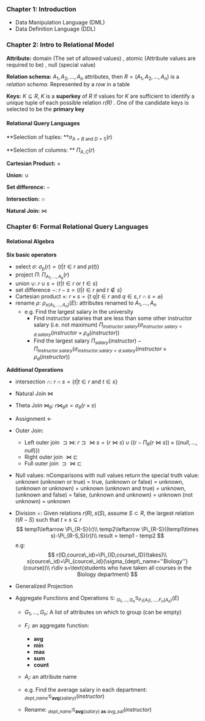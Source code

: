 ### Chapter 1: Introduction

* Data Manipulation Language (DML)
* Data Definition Language (DDL)



### Chapter 2: Intro to Relational Model

**Attribute:** domain (The set of allowed values) , atomic (Attribute values are
 required to be) , null (special value)

**Relation schema:** $A_1,A_2,\ldots,A_n$ attributes, then $R=(A_1,A_2,\ldots,A_n)$ is a
*relation schema*. Represented by a *row* in a table

**Keys:** $K\subseteq R$, *K* is a **superkey** of *R* if values for *K* are sufficient to identify a unique tuple of each possible relation *r(R)* . One of the candidate keys is selected to be the **primary key**

#### Relational Query Languages

**Selection of tuples: **$\sigma_{A=B \text{ and } D>5}(r)$

**Selection of columns: ** $\Pi_{A,C}(r)$

**Cartesian Product:** $\times$

**Union**: $\cup$

**Set difference:** $-$

**Intersection:** $\cap$

**Natural Join:** $\Join$



### Chapter 6: Formal Relational Query Languages 

#### Relational Algebra

**Six basic operators**

* select $\sigma$: $\sigma_p(r)=\{t|t\in r\text{ and }p(t)\}$
* project $\Pi$: $\Pi_{A_1,\ldots,A_k}(r)$
* union $\cup$: $r\cup s=\{t|t\in r\text{ or }t\in s\}$
* set difference $-$: $r - s=\{t|t\in r\text{ and }t\notin s\}$
* Cartesian product $\times$: $r \times s=\{t\ q|t\in r\text{ and }q\in s,r\cap s=\varnothing\}$
* rename $\rho$: $\rho_{x(A_1,\ldots,A_n)}(E)$: attributes renamed to $A_1,\ldots,A_n$
  * e.g. Find the largest salary in the university
    * Find instructor salaries that are less than some other instructor salary (i.e. not maximum)
      $\Pi_{instructor.salary}(\sigma_{instructor.salary < d.salary}(instructor\times \rho_d(instructor))$
    * Find the largest salary
      $\Pi_{salary}(instructor)-\Pi_{instructor.salary}(\sigma_{instructor.salary < d.salary}(instructor\times \rho_d(instructor))$

**Additional Operations**

* intersection $\cap$: $r\cap s=\{t|t\in r\text{ and }t\in s\}$

* Natural Join $\Join$

* Theta Join $\Join_\theta$: $r\Join_\theta s=\sigma_{\theta}(r\times s)$

* Assignment $\leftarrow$

* Outer Join: 

  * Left outer join $\sqsupset\Join$: $r\sqsupset\Join s=(r\Join s)\cup ((r-\Pi_R(r\Join s))\times\{(null,\ldots,null)\})$
  * Right outer join $\Join\sqsubset$
  * Full outer join $\sqsupset\Join\sqsubset$

* Null values: nComparisons
  with null values return the special truth value: *unknown*
  (unknown or true) = true, (unknown or false) = unknown, (unknown or unknown) = unknown
  (unknown and true) = unknown, (unknown and false) = false, (unknown and unknown) = unknown
  (not unknown) = unknown

* Division $\div$: Given relations $r(R),s(S)$, assume $S\subset R$, the largest relation $t(R-S)$ such that $t\times s\subseteq r$
  $$
  temp1\leftarrow \Pi_{R-S}(r)\\
  temp2\leftarrow \Pi_{R-S}((temp1\times s)-\Pi_{R-S,S}(r))\\
  result = temp1 - temp2
  $$
  e.g:
  $$
  r(ID,cource\_id)=\Pi_{ID,course\_ID}(takes)\\
  s(cource\_id)=\Pi_{cource\_id}(\sigma_{dept\_name=''Biology''}(course))\\
  r\div s=\text{students who have taken all courses in the Biology department}
  $$

* Generalized Projection

* Aggregate Functions and Operations $\mathcal{G}$: $_{G_1,\ldots,G_n}\mathcal{G}_{F_1(A_1),\ldots,F_n(A_n)}(E)$

  * $G_1,\ldots,G_n$: A list of attributes on which to group (can be empty)

  * $F_i$: an aggregate function:

    * **avg**
    * **min**
    * **max**
    * **sum**
    * **count**

  * $A_i$: an attribute name

  * e.g. Find the average salary in each department: $_{dept\_name}\mathcal{G}_{\mathbf{avg}(salary)}(instructor)$

  * Rename: $_{dept\_name}\mathcal{G}_{\mathbf{avg}(salary)\ \mathbf{as}\ avg\_sal}(instructor)$

    





